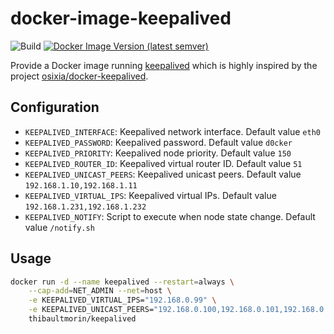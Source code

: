 # docker-image-keepalived

![Build](https://github.com/tmorin/docker-image-keepalived/workflows/Build/badge.svg)
[![Docker Image Version (latest semver)](https://img.shields.io/docker/v/thibaultmorin/keepalived?label=thibaultmorin%2Fkeepalived)](https://hub.docker.com/r/thibaultmorin/keepalived)

Provide a Docker image running [keepalived](https://keepalived.org/) which is highly inspired by the project [osixia/docker-keepalived](https://github.com/osixia/docker-keepalived).

## Configuration

- `KEEPALIVED_INTERFACE`: Keepalived network interface. Default value `eth0`
- `KEEPALIVED_PASSWORD`:  Keepalived password. Default value `d0cker`
- `KEEPALIVED_PRIORITY`:  Keepalived node priority. Default value `150`
- `KEEPALIVED_ROUTER_ID`:  Keepalived virtual router ID. Default value `51`
- `KEEPALIVED_UNICAST_PEERS`:  Keepalived unicast peers. Default value `192.168.1.10,192.168.1.11`
- `KEEPALIVED_VIRTUAL_IPS`:  Keepalived virtual IPs. Default value `192.168.1.231,192.168.1.232`
- `KEEPALIVED_NOTIFY`:  Script to execute when node state change. Default value `/notify.sh`

## Usage

```bash
docker run -d --name keepalived --restart=always \
    --cap-add=NET_ADMIN --net=host \
    -e KEEPALIVED_VIRTUAL_IPS="192.168.0.99" \
    -e KEEPALIVED_UNICAST_PEERS="192.168.0.100,192.168.0.101,192.168.0.102" \
    thibaultmorin/keepalived
```
